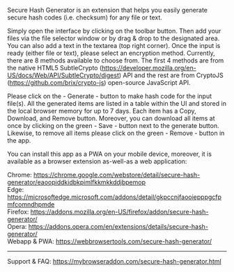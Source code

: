 Secure Hash Generator is an extension that helps you easily generate secure hash codes (i.e. checksum) for any file or text. 

Simply open the interface by clicking on the toolbar button. Then add your files via the file selector window or by drag & drop to the designated area. You can also add a text in the textarea (top right corner). Once the input is ready (either file or text), please select an encryption method. Currently, there are 8 methods available to choose from. The first 4 methods are from the native HTML5 SubtleCrypto (https://developer.mozilla.org/en-US/docs/Web/API/SubtleCrypto/digest) API and the rest are from CryptoJS (https://github.com/brix/crypto-js) open-source JavaScript API.

Please click on the - Generate - button to make hash code for the input file(s). All the generated items are listed in a table within the UI and stored in the local browser memory for up to 7 days. Each item has a Copy, Download, and Remove button. Moreover, you can download all items at once by clicking on the green - Save - button next to the generate button. Likewise, to remove all items please click on the green - Remove - button in the app.

You can install this app as a PWA on your mobile device, moreover, it is available as a browser extension as-well-as a web application:

Chrome: https://chrome.google.com/webstore/detail/secure-hash-generator/eaoopiddkidbkpimlfkkmkkddjbpemop  
Edge: https://microsoftedge.microsoft.com/addons/detail/gkpccnjfaooiepppgcfpmfcomndhpmde  
Firefox: https://addons.mozilla.org/en-US/firefox/addon/secure-hash-generator/  
Opera: https://addons.opera.com/en/extensions/details/secure-hash-generator/  
Webapp & PWA: https://webbrowsertools.com/secure-hash-generator/  

--------------------------------------------------------------

Support & FAQ: https://mybrowseraddon.com/secure-hash-generator.html  
